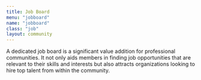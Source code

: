 ```yaml
---
title: Job Board
menu: "jobboard"
name: "jobboard"
class: "job"
layout: community
---
```


A dedicated job board is a significant value addition for professional communities. It not only aids members in finding job opportunities that are relevant to their skills and interests but also attracts organizations looking to hire top talent from within the community.